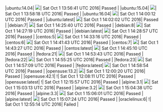 |ubuntu:14.04| ![](https://cdn.rawgit.com/Neilpang/letest/master/status/ubuntu-14.04.svg?1475330201)| Sat Oct  1 13:56:41 UTC 2016| Passed |
|ubuntu:15.04| ![](https://cdn.rawgit.com/Neilpang/letest/master/status/ubuntu-15.04.svg?1475330298)| Sat Oct  1 13:58:18 UTC 2016| Passed |
|ubuntu:16.04| ![](https://cdn.rawgit.com/Neilpang/letest/master/status/ubuntu-16.04.svg?1475330412)| Sat Oct  1 14:00:12 UTC 2016| Passed |
|ubuntu:latest| ![](https://cdn.rawgit.com/Neilpang/letest/master/status/ubuntu-latest.svg?1475330522)| Sat Oct  1 14:02:02 UTC 2016| Passed |
|debian:7| ![](https://cdn.rawgit.com/Neilpang/letest/master/status/debian-7.svg?1475331940)| Sat Oct  1 14:25:40 UTC 2016| Passed |
|debian:8| ![](https://cdn.rawgit.com/Neilpang/letest/master/status/debian-8.svg?1475332039)| Sat Oct  1 14:27:19 UTC 2016| Passed |
|debian:latest| ![](https://cdn.rawgit.com/Neilpang/letest/master/status/debian-latest.svg?1475332137)| Sat Oct  1 14:28:57 UTC 2016| Passed |
|centos:5| ![](https://cdn.rawgit.com/Neilpang/letest/master/status/centos-5.svg?1475332396)| Sat Oct  1 14:33:16 UTC 2016| Passed |
|centos:6| ![](https://cdn.rawgit.com/Neilpang/letest/master/status/centos-6.svg?1475332903)| Sat Oct  1 14:41:43 UTC 2016| Passed |
|centos:7| ![](https://cdn.rawgit.com/Neilpang/letest/master/status/centos-7.svg?1475333007)| Sat Oct  1 14:43:27 UTC 2016| Passed |
|centos:latest| ![](https://cdn.rawgit.com/Neilpang/letest/master/status/centos-latest.svg?1475333110)| Sat Oct  1 14:45:10 UTC 2016| Passed |
|fedora:21| ![](https://cdn.rawgit.com/Neilpang/letest/master/status/fedora-21.svg?1475333623)| Sat Oct  1 14:53:43 UTC 2016| Passed |
|fedora:22| ![](https://cdn.rawgit.com/Neilpang/letest/master/status/fedora-22.svg?1475333725)| Sat Oct  1 14:55:25 UTC 2016| Passed |
|fedora:23| ![](https://cdn.rawgit.com/Neilpang/letest/master/status/fedora-23.svg?1475333829)| Sat Oct  1 14:57:09 UTC 2016| Passed |
|fedora:latest| ![](https://cdn.rawgit.com/Neilpang/letest/master/status/fedora-latest.svg?1475333934)| Sat Oct  1 14:58:54 UTC 2016| Passed |
|opensuse:13.2| ![](https://cdn.rawgit.com/Neilpang/letest/master/status/opensuse-13.2.svg?1475323220)| Sat Oct  1 12:00:20 UTC 2016| Passed |
|opensuse:42.1| \![](https://cdn.rawgit.com/Neilpang/letest/master/status/opensuse-42.1.svg?1475323691)| Sat Oct  1 12:08:11 UTC 2016| Passed |
|opensuse:latest| \![](https://cdn.rawgit.com/Neilpang/letest/master/status/opensuse-latest.svg?1475324157)| Sat Oct  1 12:15:57 UTC 2016| Passed |
|alpine:3.1| ![](https://cdn.rawgit.com/Neilpang/letest/master/status/alpine-3.1.svg?1475334193)| Sat Oct  1 15:03:13 UTC 2016| Passed |
|alpine:3.2| ![](https://cdn.rawgit.com/Neilpang/letest/master/status/alpine-3.2.svg?1475334278)| Sat Oct  1 15:04:38 UTC 2016| Passed |
|alpine:3.3| ![](https://cdn.rawgit.com/Neilpang/letest/master/status/alpine-3.3.svg?1475334361)| Sat Oct  1 15:06:01 UTC 2016| Passed |
|alpine:latest| ![](https://cdn.rawgit.com/Neilpang/letest/master/status/alpine-latest.svg?1475334444)| Sat Oct  1 15:07:24 UTC 2016| Passed |
|oraclelinux:6| \![](https://cdn.rawgit.com/Neilpang/letest/master/status/oraclelinux-6.svg?1475326514)| Sat Oct  1 12:55:14 UTC 2016| Failed |
